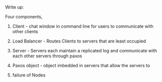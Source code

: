 Write up:

Four components,
1. Client - chat window in command line for users to communicate with other clients
2. Load Balancer - Routes Clients to servers that are least occupied
3. Server - Servers each maintain a replicated log and communicate with each other servers through paxos
4. Paxos object - object imbedded in servers that allow the servers to 

1. failure of Nodes
	

